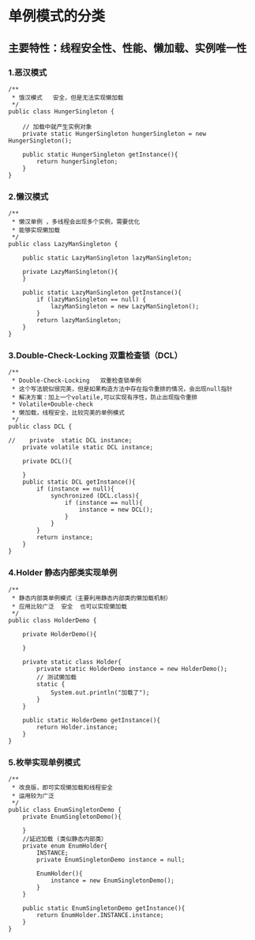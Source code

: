# 单例模式的分类
## 主要特性：线程安全性、性能、懒加载、实例唯一性

### 1.恶汉模式

    /**
     * 饿汉模式   安全，但是无法实现懒加载
     */
    public class HungerSingleton {
    
        // 加载中就产生实例对象
        private static HungerSingleton hungerSingleton = new HungerSingleton();
    
        public static HungerSingleton getInstance(){
            return hungerSingleton;
        }
    }
 
 ### 2.懒汉模式
    /**
     * 懒汉单例 ，多线程会出现多个实例，需要优化
     * 能够实现懒加载
     */
    public class LazyManSingleton {
    
        public static LazyManSingleton lazyManSingleton;
    
        private LazyManSingleton(){
        }
    
        public static LazyManSingleton getInstance(){
            if (lazyManSingleton == null) {
                lazyManSingleton = new LazyManSingleton();
            }
            return lazyManSingleton;
        }
    }
    
### 3.Double-Check-Locking  双重检查锁（DCL）

    /**
     * Double-Check-Locking   双重检查锁单例
     * 这个写法貌似很完美，但是如果构造方法中存在指令重排的情况，会出现null指针
     * 解决方案：加上一个volatile,可以实现有序性，防止出现指令重排
     * Volatile+Double-check
     * 懒加载，线程安全，比较完美的单例模式
     */
    public class DCL {
    
    //    private  static DCL instance;
        private volatile static DCL instance;
    
        private DCL(){
    
        }
        public static DCL getInstance(){
            if (instance == null){
                synchronized (DCL.class){
                    if (instance == null){
                        instance = new DCL();
                    }
                }
            }
            return instance;
        }    
    }
### 4.Holder 静态内部类实现单例
    /**
     * 静态内部类单例模式（主要利用静态内部类的懒加载机制）
     * 应用比较广泛  安全  也可以实现懒加载
     */
    public class HolderDemo {
    
        private HolderDemo(){
    
        }
    
        private static class Holder{
            private static HolderDemo instance = new HolderDemo();
            // 测试懒加载
            static {
                System.out.println("加载了");
            }
        }
    
        public static HolderDemo getInstance(){
            return Holder.instance;
        }
    }
    
### 5.枚举实现单例模式

    /**
     * 改良版，即可实现懒加载和线程安全
     * 运用较为广泛
     */
    public class EnumSingletonDemo {
        private EnumSingletonDemo(){
    
        }
        //延迟加载 (类似静态内部类）
        private enum EnumHolder{
            INSTANCE;
            private EnumSingletonDemo instance = null;
    
            EnumHolder(){
                instance = new EnumSingletonDemo();
            }
        }
    
        public static EnumSingletonDemo getInstance(){
            return EnumHolder.INSTANCE.instance;
        }
    }
 



